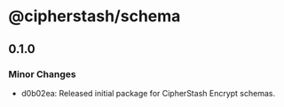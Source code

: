 # @cipherstash/schema

## 0.1.0

### Minor Changes

- d0b02ea: Released initial package for CipherStash Encrypt schemas.
